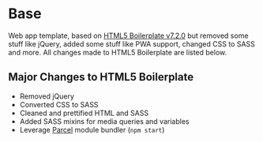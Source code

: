 # Base
Web app template, based on [HTML5 Boilerplate v7.2.0](https://html5boilerplate.com/) but removed some stuff like jQuery, added some stuff like PWA support, changed CSS to SASS and more. All changes made to HTML5 Boilerplate are listed below.

## Major Changes to HTML5 Boilerplate
- Removed jQuery
- Converted CSS to SASS
- Cleaned and prettified HTML and SASS
- Added SASS mixins for media queries and variables
- Leverage [Parcel](https://parceljs.org/) module bundler (`npm start`)